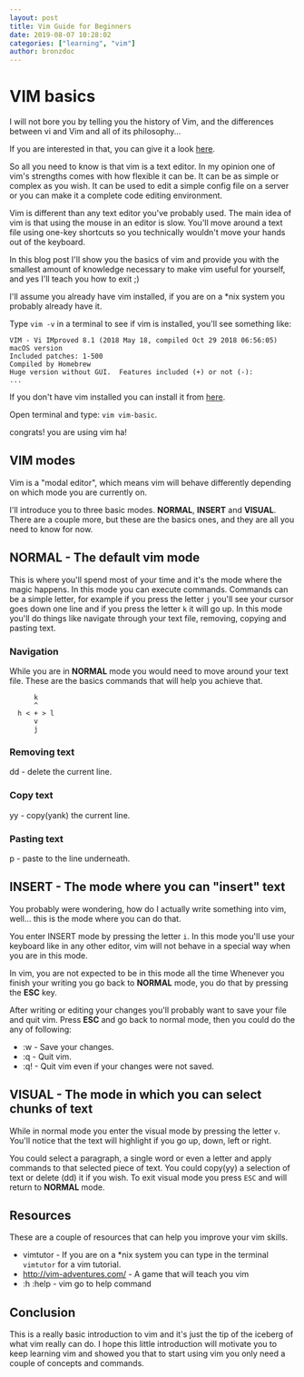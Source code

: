 ```yaml
---
layout: post
title: Vim Guide for Beginners
date: 2019-08-07 10:28:02
categories: ["learning", "vim"]
author: bronzdoc
---
```


# VIM basics

I will not bore you by telling you the history of Vim, and the differences between vi and Vim and all of its philosophy...

If you are interested in that, you can give it a look [here](https://en.wikipedia.org/wiki/Vim_(text_editor)).

<!--more-->

So all you need to know is that vim is a text editor. In my opinion one of vim's strengths comes with how flexible it can be. It can be as simple or complex as you wish. It can be used to edit a simple config file on a server or you can make it a complete code editing environment.

Vim is different than any text editor you've probably used. The main idea of vim is that using the mouse in an editor is slow.
You'll move around a text file using one-key shortcuts so you technically wouldn't move your hands out of the keyboard.

In this blog post I'll show you the basics of vim and provide you with the smallest amount of knowledge necessary to make vim useful for yourself, and yes I'll teach you how to exit ;)

I'll assume you already have vim installed, if you are on a \*nix system you probably already have it.

Type `vim -v` in a terminal to see if vim is installed, you'll see something like:

```
VIM - Vi IMproved 8.1 (2018 May 18, compiled Oct 29 2018 06:56:05)
macOS version
Included patches: 1-500
Compiled by Homebrew
Huge version without GUI.  Features included (+) or not (-):
...
```

If you don't have vim installed you can install it from [here](https://www.vim.org/download.php).

Open terminal and type: `vim vim-basic`.

congrats! you are using vim ha!

## VIM modes
Vim is a "modal editor", which means vim will behave differently depending on which mode you are currently on.

I'll introduce you to three basic modes. **NORMAL**, **INSERT** and **VISUAL**. There are a couple more, but these are the basics ones, and they are all you need to know for now.


## NORMAL - The default vim mode

This is where you'll spend most of your time and it's the mode where the magic happens. In this mode you can execute commands.
Commands can be a simple letter, for example if you press the letter `j` you'll see your cursor goes down one line and if you press the letter `k` it will go up.
In this mode you'll do things like navigate through your text file, removing, copying and pasting text.

### Navigation
While you are in **NORMAL** mode you would need to move around your text file. These are the basics commands that will help you achieve that.

```
      k
      ^
  h < + > l
      v
      j
```

### Removing text
  dd - delete the current line.

### Copy text
  yy - copy(yank) the current line.

### Pasting text
  p  - paste to the line underneath.


## INSERT - The mode where you can "insert" text
  You probably were wondering, how do I actually write something into vim, well... this is the mode where you can do that.

  You enter INSERT mode by pressing the letter `i`. In this mode you'll use your keyboard like in any other editor, vim will not behave in a special way when you are in this mode.

  In vim, you are not expected to be in this mode all the time Whenever you finish your writing you go back to **NORMAL** mode, you do that by pressing the **ESC** key.

  After writing or editing your changes you'll probably want to save your file and quit vim.
  Press **ESC** and go back to normal mode, then you could do the any of following:

  * :w  - Save your changes.
  * :q  - Quit vim.
  * :q! - Quit vim even if your changes were not saved.


## VISUAL - The mode in which you can select chunks of text
 While in normal mode you enter the visual mode by pressing the letter `v`. You'll notice that the text will highlight if you go up, down, left or right.

 You could select a paragraph, a single word or even a letter and apply commands to that selected piece of text. You could copy(yy) a selection of text or delete (dd) it if you wish. To exit visual mode you press `ESC` and will return to **NORMAL** mode.


## Resources
 These are a couple of resources that can help you improve your vim skills.

  * vimtutor                   - If you are on a \*nix system you can type in the terminal `vimtutor` for a vim tutorial.
  * http://vim-adventures.com/ - A game that will teach you vim
  * :h :help                   - vim go to help command


## Conclusion
 This is a really basic introduction to vim and it's just the tip of the iceberg of what vim really can do. I hope this little introduction will motivate you to keep learning vim and showed you that to start using vim you only need a couple of concepts and commands.

